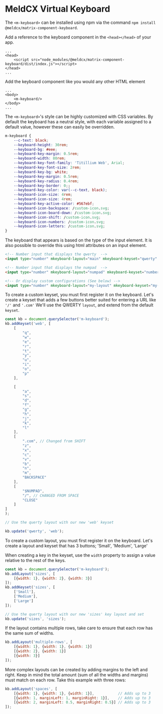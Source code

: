 # MeldCX Virtual Keyboard

The `<m-keyboard>` can be installed using npm via the command `npm install @meldcx/matrix-component-keyboard`.

Add a reference to the keyboard component in the `<head></head>` of your app.

```
...
<head>
    <script src="node_modules/@meldcx/matrix-component-keyboard/dist/index.js"></script>
</head>
...
```

Add the keyboard component like you would any other HTML element

```
...
<body>
    <m-keyboard/>
</body>
...
```

The `<m-keyboard>`'s style can be highly customized with CSS variables.
By default the keyboard has a neutral style, with each variable assigned to a
default value, however these can easily be overridden.

```css
m-keyboard {
    --c-text: black;
    --keyboard-height: 30rem;
    --keyboard-bg: #eee;
    --keyboard-key-margin: 0.5rem;
    --keyboard-width: 80rem;
    --keyboard-key-font-family: 'Titillium Web', Arial;
    --keyboard-key-font-size: 2rem;
    --keyboard-key-bg: white;
    --keyboard-key-margin: 0.5rem;
    --keyboard-key-radius: 0.4rem;
    --keyboard-key-border: 0;;
    --keyboard-key-color: var(--c-text, black);
    --keyboard-icon-size: 4rem;
    --keyboard-icon-size: 4rem;
    --keyboard-key-active-color: #567ebf;
    --keyboard-icon-backspace: /custom-icon.svg;
    --keyboard-icon-board-down: /custom-icon.svg;
    --keyboard-icon-shift: /custom-icon.svg;
    --keyboard-icon-numbers: /custom-icon.svg;
    --keyboard-icon-letters: /custom-icon.svg;
}
```
The keyboard that appears is based on the type of the input element.
It is also possible to override this using html attributes on an input element.
```html
<!-- Number input that displays the qwerty  -->
<input type="number" mkeyboard-layout="main" mkeyboard-keyset="qwerty" />

<!-- Number input that displays the numpad  -->
<input type="number" mkeyboard-layout="numpad" mkeyboard-keyset="numbersOnly" />

<!-- Or display custom configurations (See below) -->
<input type="number" mkeyboard-layout="my-layout" mkeyboard-keyset="my-keyset" />

```
To create a custom keyset, you must first register it on the keyboard.
Let's create a keyset that adds a few buttons better suited for entering a URL like `'/'` and `'.com'`
We'll use the QWERTY `layout`, and extend from the default `keyset`.

```js
const kb = document.querySelector('m-keyboard');
kb.addKeyset('web', [
    [
        "q",
        "w",
        "e",
        "r",
        "t",
        "y",
        "u",
        "i",
        "o",
        "p"
    ],

    [
        "a",
        "s",
        "d",
        "f",
        "g",
        "h",
        "j",
        "k",
        "l"
    ],
    [
        ".com", // Changed from SHIFT
        "z",
        "x",
        "c",
        "v",
        "b",
        "n",
        "m",
        "BACKSPACE"
    ],
    [
        "$NUMPAD",
        "/", // CHANGED FROM SPACE
        "CLOSE"
    ]
]
);

// Use the querty layout with our new 'web' keyset

kb.update('qwerty', 'web');
```
To create a custom layout, you must first register it on the keyboard.
Let's create a layout and keyset that has 3 buttons; 'Small', 'Medium', 'Large'

When creating a key in the keyset, use the `width` property to assign a value
relative to the rest of the keys.

```js
const kb = document.querySelector('m-keyboard');
kb.addLayout('sizes', [
    [{width: 1}, {width: 2}, {width: 3}]
]);
kb.addKeyset('sizes', [
    ['Small'],
    ['Medium'],
    ['Large']
]);

// Use the querty layout with our new 'sizes' key layout and set
kb.update('sizes', 'sizes');
```

If the layout contains multiple rows, take
care to ensure that each row has the same sum of widths.

```js
kb.addLayout('multiple-rows', [
    [{width: 1}, {width: 1}, {width: 1}]
    [{width: 2}, {width: 1}]
    [{width: 3}]
]);
```
More complex layouts can be created by adding margins to the left and right.
Keep in mind the total amount (sum of all the widths and margins) must match on
each row.
Take this example with three rows:

```js
kb.addLayout('spaces', [
    [{width: 1}, {width: 1}, {width: 1}],           // Adds up to 3
    [{width: 1, marginLeft: 1, marginRight: 1}],    // Adds up to 3
    [{width: 2, marginLeft: 0.5, marginRight: 0.5}] // Adds up to 3
]);
```
